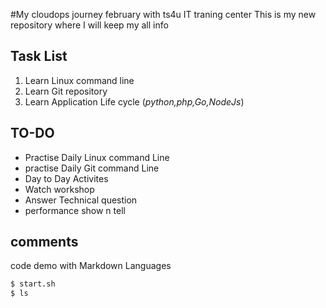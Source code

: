
#My cloudops journey february with ts4u IT traning center
This is my new repository where I will keep my all info

## Task List
1. Learn Linux command line
2. Learn Git repository
3. Learn Application Life cycle (*python,php,Go,NodeJs*)

## TO-DO
- Practise Daily Linux command Line
- practise Daily Git command Line
- Day to Day Activites
- Watch workshop
- Answer Technical question
- performance show n tell

## comments
code demo with Markdown Languages
``` bash
$ start.sh
$ ls
```



